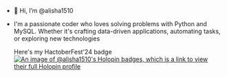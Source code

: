 - 👋 Hi, I’m @alisha1510
- I'm a passionate coder who loves solving problems with Python and MySQL. Whether it's crafting data-driven applications, automating tasks, or exploring new technologies


  Here's my HactoberFest'24 badge
[![An image of @alisha1510's Holopin badges, which is a link to view their full Holopin profile](https://holopin.me/alisha1510)][holopin]
<!---
alisha1510/alisha1510 is a ✨ special ✨ repository because its README.md (this file) appears on your GitHub profile.
You can click the Preview link to take a look at your changes.
--->

[holopin]:https://holopin.io/@alisha1510

